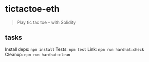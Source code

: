 # tictactoe-eth

> Play tic tac toe - with Solidity

## tasks

Install deps: `npm install`
Tests: `npm test`
Link: `npm run hardhat:check`
Cleanup: `npm run hardhat:clean`

